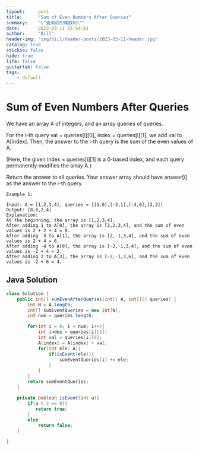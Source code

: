 ```yaml
---
layout:     post
title:      "Sum of Even Numbers After Queries"
summary:    "\"查询后的偶数和\""
date:       2023-03-11 15:54:01
author:     "Bill"
header-img: "img/bill/header-posts/2023-03-11-header.jpg"
catalog: true
stickie: false
hide: true
life: false
guitartab: false
tags:
    - default
---
```


# Sum of Even Numbers After Queries


We have an array A of integers, and an array queries of queries.

For the i-th query val = queries[i][0], index = queries[i][1], we add val to A[index].  Then, the answer to the i-th query is the sum of the even values of A.

(Here, the given index = queries[i][1] is a 0-based index, and each query permanently modifies the array A.)

Return the answer to all queries.  Your answer array should have answer[i] as the answer to the i-th query.


```
Example 1:

Input: A = [1,2,3,4], queries = [[1,0],[-3,1],[-4,0],[2,3]]
Output: [8,6,2,4]
Explanation:
At the beginning, the array is [1,2,3,4].
After adding 1 to A[0], the array is [2,2,3,4], and the sum of even values is 2 + 2 + 4 = 8.
After adding -3 to A[1], the array is [2,-1,3,4], and the sum of even values is 2 + 4 = 6.
After adding -4 to A[0], the array is [-2,-1,3,4], and the sum of even values is -2 + 4 = 2.
After adding 2 to A[3], the array is [-2,-1,3,6], and the sum of even values is -2 + 6 = 4.
```


## Java Solution

```java
class Solution {
    public int[] sumEvenAfterQueries(int[] A, int[][] queries) {
        int N = A.length;
        int[] sumEventQueries = new int[N];
        int num = queries.length;

        for(int i = 0; i < num; i++){
            int index = queries[i][1];
            int val = queries[i][0];
            A[index] = A[index] + val;
            for(int ele: A){
                if(isEvent(ele)){
                    sumEventQueries[i] += ele;
                }
            }
        }
        return sumEventQueries;
    }

    private boolean isEvent(int a){
        if(a % 2 == 0){
           return true;
        }
        else
            return false;
    }

}
```

